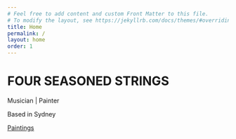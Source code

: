 ```yaml
---
# Feel free to add content and custom Front Matter to this file.
# To modify the layout, see https://jekyllrb.com/docs/themes/#overriding-theme-defaults
title: Home
permalink: /
layout: home
order: 1
---
```


<h1 class="header">FOUR SEASONED STRINGS</h1>
<p class="description">Musician | Painter</p>
<p class="description">Based in Sydney</p>
<div class="cta-container">
  <a href="/paintings" class="cta">Paintings</a>
</div>